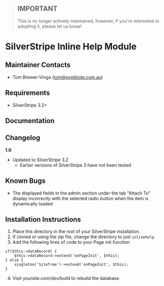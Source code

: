 > ## **IMPORTANT**

> This is no longer actively maintained, however, if you're interested in adopting it, please let us know!

SilverStripe Inline Help Module
===============================

Maintainer Contacts
-------------------
*  Tom Brewer-Vinga (<tom@symbiote.com.au>)

Requirements
------------
* SilverStripe 3.2+

Documentation
-------------

Changelog
-------------

**1.0**

- Updated to SilverStripe 3.2
	- Earlier versions of SilverStripe 3 have not been tested

Known Bugs
----------

- The displayed fields in the admin section under the tab "Attach To" display incorrectly with the selected radio button when the item is dynamically loaded

Installation Instructions
-------------------------

1. Place this directory in the root of your SilverStripe installation.
2. If cloned or using the zip file, change the directory to just `inlinehelp`
3. Add the following lines of code to your Page init function
```
if($this->dataRecord) {
	$this->dataRecord->extend('onPageInit', $this);
} else {
	singleton('SiteTree')->extend('onPageInit', $this);
}
```
4. Visit yoursite.com/dev/build to rebuild the database.
